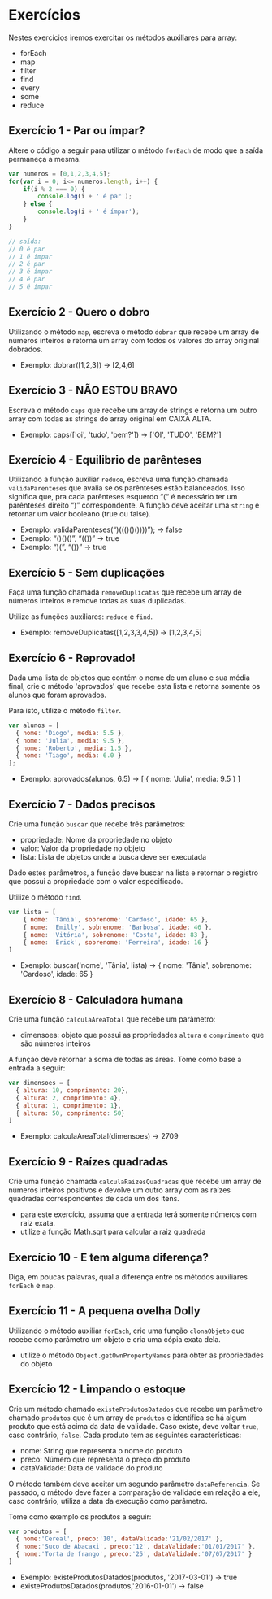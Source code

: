 # Exercícios

Nestes exercícios iremos exercitar os métodos auxiliares para array:
* forEach
* map
* filter
* find
* every
* some
* reduce

## Exercício 1 - Par ou ímpar?
Altere o código a seguir para utilizar o método `forEach` de modo que a saída permaneça a mesma.

``` javascript
var numeros = [0,1,2,3,4,5];
for(var i = 0; i<= numeros.length; i++) {
    if(i % 2 === 0) {
        console.log(i + ' é par');
    } else {
        console.log(i + ' é ímpar');
    }
}

// saída:
// 0 é par
// 1 é ímpar
// 2 é par
// 3 é ímpar
// 4 é par
// 5 é ímpar
```

## Exercício 2 - Quero o dobro
Utilizando o método `map`, escreva o método `dobrar` que recebe um array de números inteiros e retorna um array com todos os valores do array original dobrados.

* Exemplo: dobrar([1,2,3]) → [2,4,6]

## Exercício 3 - NÃO ESTOU BRAVO
Escreva o método `caps` que recebe um array de strings e retorna um outro array com todas as strings do array original em CAIXA ALTA.

* Exemplo: caps(['oi', 'tudo', 'bem?']) → ['OI', 'TUDO', 'BEM?']

## Exercício 4 - Equilibrio de parênteses
Utilizando a função auxiliar `reduce`, escreva uma função chamada `validaParenteses` que avalia se os parênteses estão balanceados. Isso significa que, pra cada parênteses esquerdo “(“ é necessário ter um parênteses direito “)” correspondente. A função deve aceitar uma `string` e retornar um valor booleano (true ou false).

* Exemplo: validaParenteses(“)((()()())))”); →  false
* Exemplo: “()()()”, “(())” → true
* Exemplo: “)(”, “())” → true

## Exercício 5 - Sem duplicações
Faça uma função chamada `removeDuplicatas` que recebe um array de números inteiros e remove todas as suas duplicadas.

Utilize as funções auxiliares: `reduce` e `find`.

* Exemplo: removeDuplicatas([1,2,3,3,4,5]) → [1,2,3,4,5]

## Exercício 6 - Reprovado!
Dada uma lista de objetos que contém o nome de um aluno e sua média final, crie o método 'aprovados' que recebe esta lista e retorna somente os alunos que foram aprovados.

Para isto, utilize o método `filter`.

``` javascript
var alunos = [
  { nome: 'Diogo', media: 5.5 },
  { nome: 'Julia', media: 9.5 },
  { nome: 'Roberto', media: 1.5 },
  { nome: 'Tiago', media: 6.0 }
];
```

* Exemplo: aprovados(alunos, 6.5) → [ { nome: 'Julia', media: 9.5 } ]

## Exercício 7 - Dados precisos
Crie uma função `buscar` que recebe três parâmetros:
- propriedade: Nome da propriedade no objeto
- valor: Valor da propriedade no objeto
- lista: Lista de objetos onde a busca deve ser executada

Dado estes parâmetros, a função deve buscar na lista e retornar o registro que possui a propriedade com o valor especificado.

Utilize o método `find`.

``` javascript
var lista = [
    { nome: 'Tânia', sobrenome: 'Cardoso', idade: 65 },
    { nome: 'Emilly', sobrenome: 'Barbosa', idade: 46 },
    { nome: 'Vitória', sobrenome: 'Costa', idade: 83 },
    { nome: 'Erick', sobrenome: 'Ferreira', idade: 16 }
]
```

* Exemplo: buscar('nome', 'Tânia', lista) → { nome: 'Tânia', sobrenome: 'Cardoso', idade: 65 }

## Exercício 8 - Calculadora humana
Crie uma função `calculaAreaTotal` que recebe um parâmetro:
- dimensoes: objeto que possui as propriedades `altura` e `comprimento` que são números inteiros

A função deve retornar a soma de todas as áreas.
Tome como base a entrada a seguir:

``` javascript
var dimensoes = [
  { altura: 10, comprimento: 20},
  { altura: 2, comprimento: 4},
  { altura: 1, comprimento: 1},
  { altura: 50, comprimento: 50}
]
```

* Exemplo: calculaAreaTotal(dimensoes) → 2709

## Exercício 9 - Raízes quadradas
Crie uma função chamada `calculaRaizesQuadradas` que recebe um array de números inteiros positivos e devolve um outro array com as raízes quadradas correspondentes de cada um dos itens.

* para este exercício, assuma que a entrada terá somente números com raiz exata.
* utilize a função Math.sqrt para calcular a raiz quadrada

## Exercício 10 - E tem alguma diferença?
Diga, em poucas palavras, qual a diferença entre os métodos auxiliares `forEach` e `map`.

## Exercício 11 - A pequena ovelha Dolly
Utilizando o método auxiliar `forEach`, crie uma função `clonaObjeto` que recebe como parâmetro um objeto e cria uma cópia exata dela.

* utilize o método `Object.getOwnPropertyNames` para obter as propriedades do objeto

## Exercício 12 - Limpando o estoque
Crie um método chamado `existeProdutosDatados` que recebe um parâmetro chamado `produtos` que é um array de `produtos` e identifica se há algum produto que está acima da data de validade. Caso existe, deve voltar `true`, caso contrário, `false`. Cada produto tem as seguintes características:
- nome: String que representa o nome do produto
- preco: Número que representa o preço do produto
- dataValidade: Data de validade do produto

O método também deve aceitar um segundo parâmetro `dataReferencia`. Se passado, o método deve fazer a comparação de validade em relação a ele, caso contrário, utiliza a data da execução como parâmetro.

Tome como exemplo os produtos a seguir:
``` javascript
var produtos = [
  { nome:'Cereal', preco:'10', dataValidade:'21/02/2017' },
  { nome:'Suco de Abacaxi', preco:'12', dataValidade:'01/01/2017' },
  { nome:'Torta de frango', preco:'25', dataValidade:'07/07/2017' }
]
```

* Exemplo: existeProdutosDatados(produtos, '2017-03-01') → true
* existeProdutosDatados(produtos,'2016-01-01') → false
